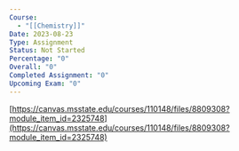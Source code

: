 ```yaml
---
Course:
  - "[[Chemistry]]"
Date: 2023-08-23
Type: Assignment
Status: Not Started
Percentage: "0"
Overall: "0"
Completed Assignment: "0"
Upcoming Exam: "0"
---
```

[https://canvas.msstate.edu/courses/110148/files/8809308?module_item_id=2325748](https://canvas.msstate.edu/courses/110148/files/8809308?module_item_id=2325748)
